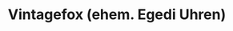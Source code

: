 ---
title: "Vintagefox (ehem. Egedi Uhren)"
url: /basel/vintagefox-ehem-egedi-uhren/
shop: Gebrauchtwaren
---
